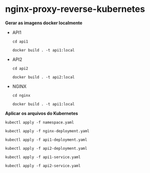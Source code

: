 # nginx-proxy-reverse-kubernetes

**Gerar as imagens docker localmente**

- API1

  `cd api1`

  `docker build . -t api1:local`

- API2

  `cd api2`

  `docker build . -t api2:local`

- NGINX

  `cd nginx`

  `docker build . -t api1:local`

**Aplicar os arquivos do Kubernetes**

`kubectl apply -f namespace.yaml`

`kubectl apply -f nginx-deployment.yaml`

`kubectl apply -f api1-deployment.yaml`

`kubectl apply -f api2-deployment.yaml`

`kubectl apply -f api1-service.yaml`

`kubectl apply -f api2-service.yaml`
